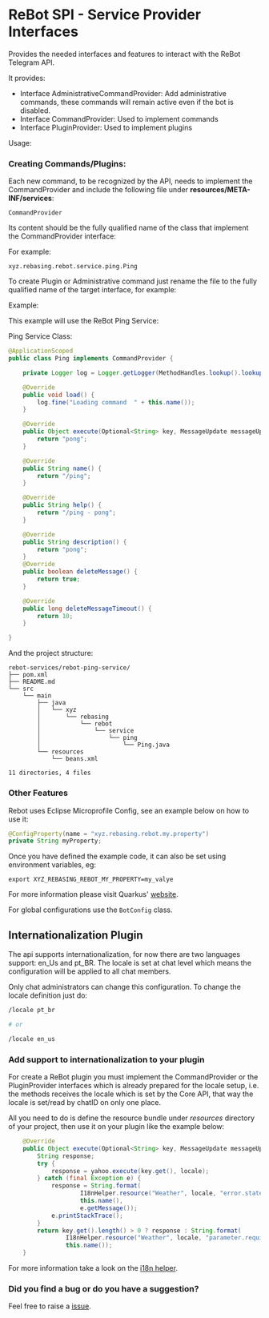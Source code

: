 # ReBot SPI - Service Provider Interfaces

Provides the needed interfaces and features to interact with the ReBot Telegram API.

It provides:

 - Interface AdministrativeCommandProvider: Add administrative commands, these commands will remain active even if the bot is disabled.
 - Interface CommandProvider: Used to implement commands
 - Interface PluginProvider: Used to implement plugins
 
Usage:

### Creating Commands/Plugins:

Each new command, to be recognized by the API, needs to implement the CommandProvider and include the following file under **resources/META-INF/services**:

```
CommandProvider
```
Its content should be the fully qualified name of the class that implement the CommandProvider interface:

For example:

```
xyz.rebasing.rebot.service.ping.Ping
```

To create Plugin or Administrative command just rename the file to the fully qualified name of the target interface, for example:

Example:

This example will use the ReBot Ping Service:

Ping Service Class:

```java
@ApplicationScoped
public class Ping implements CommandProvider {

    private Logger log = Logger.getLogger(MethodHandles.lookup().lookupClass().getName());

    @Override
    public void load() {
        log.fine("Loading command  " + this.name());
    }

    @Override
    public Object execute(Optional<String> key, MessageUpdate messageUpdate) {
        return "pong";
    }

    @Override
    public String name() {
        return "/ping";
    }

    @Override
    public String help() {
        return "/ping - pong";
    }

    @Override
    public String description() {
        return "pong";
    }
    @Override
    public boolean deleteMessage() {
        return true;
    }

    @Override
    public long deleteMessageTimeout() {
        return 10;
    }

}
```

And the project structure:

```
rebot-services/rebot-ping-service/
├── pom.xml
├── README.md
└── src
    └── main
        ├── java
        │   └── xyz
        │       └── rebasing
        │           └── rebot
        │               └── service
        │                   └── ping
        │                       └── Ping.java
        └── resources
            └── beans.xml

11 directories, 4 files
```

### Other Features

Rebot uses Eclipse Microprofile Config, see an example below on how to use it:

```java
@ConfigProperty(name = "xyz.rebasing.rebot.my.property")
private String myProperty;
```

Once you have defined the example code, it can also be set using environment variables, eg: 

```
export XYZ_REBASING_REBOT_MY_PROPERTY=my_valye
```

For more information please visit Quarkus' [website](https://quarkus.io/guides/config).

For global configurations use the `BotConfig` class.


## Internationalization Plugin

The api supports internationalization, for now there are two languages support: en_Us and pt_BR.
The locale is set at chat level which means the configuration will be applied to all chat members.

Only chat administrators can change this configuration. To change the locale definition just do:

```bash
/locale pt_br

# or

/locale en_us
```

### Add support to internationalization to your plugin

For create a ReBot plugin you must implement the CommandProvider or the PluginProvider interfaces which is already
prepared for the locale setup, i.e. the methods receives the locale which is set by the Core API, that way the locale is
set/read by chatID on only one place.

All you need to do is define the resource bundle under *resources* directory of your project, then use it on your plugin like
the example below:

```java
    @Override
    public Object execute(Optional<String> key, MessageUpdate messageUpdate, String locale) {
        String response;
        try {
            response = yahoo.execute(key.get(), locale);
        } catch (final Exception e) {
            response = String.format(
                    I18nHelper.resource("Weather", locale, "error.state"),
                    this.name(),
                    e.getMessage());
            e.printStackTrace();
        }
        return key.get().length() > 0 ? response : String.format(
                I18nHelper.resource("Weather", locale, "parameter.required"),
                this.name());
    }
```

For more information take a look on the [i18n helper](https://github.com/rebasing-xyz/rebot/tree/main/rebot-telegram-api/rebot-telegram-api-spi/src/main/java/xyz/rebasing/rebot/api/i18n).

### Did you find a bug or do you have a suggestion?
Feel free to raise a [issue](https://github.com/rebasing-xyz/rebot/issues/new).